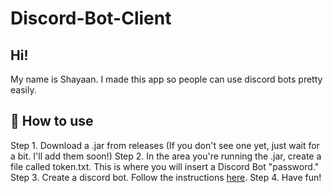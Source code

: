# Discord-Bot-Client

## Hi!
My name is Shayaan. I made this app so people can use discord bots pretty easily. 

## 🌌 How to use 

Step 1. Download a .jar from releases (If you don't see one yet, just wait for a bit. I'll add them soon!)
Step 2. In the area you're running the .jar, create a file called token.txt. This is where you will insert a Discord Bot "password."
Step 3. Create a discord bot. Follow the instructions [here](https://javacord.org/wiki/getting-started/creating-a-bot-account.html#how-to-add-a-bot-to-your-server).
Step 4. Have fun!
